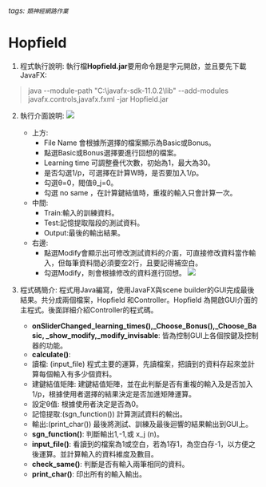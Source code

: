 ###### tags: `類神經網路作業`
# Hopfield

1. 程式執行說明:
   執行檔**Hopfield.jar**要用命令題是字元開啟，並且要先下載JavaFX:
>    java --module-path "C:\javafx-sdk-11.0.2\lib" --add-modules javafx.controls,javafx.fxml -jar Hopfield.jar
   
2. 執行介面說明:
   ![](https://i.imgur.com/EsS7aJe.png)
    * 上方:
        * File Name 會根據所選擇的檔案顯示為Basic或Bonus。
	    * 點選Basic或Bonus選擇要進行回想的檔案。
	    * Learning time 可調整疊代次數，初始為1，最大為30。
	    * 是否勾選1/p，可選擇在計算W時，是否要加入1/p。
	    * 勾選θ=0，閥值θ_j=0。
	    * 勾選 no same ，在計算鍵結值時，重複的輸入只會計算一次。
	* 中間:
	    * Train:輸入的訓練資料。
	    * Test:記憶提取階段的測試資料。
	    * Output:最後的輸出結果。
	* 右邊:
	    * 點選Modify會顯示出可修改測試資料的介面，可直接修改資料當作輸入，但每筆資料間必須要空2行，且要記得補空白。
        * 勾選Modify，則會根據修改的資料進行回想。
        ![](https://i.imgur.com/64fLcK3.png)
	
3. 程式碼簡介:
   程式用Java編寫，使用JavaFX與scene builder的GUI完成最後結果。共分成兩個檔案，Hopfield 和Controller。Hopfield 為開啟GUI介面的主程式。後面詳細介紹Controller的程式碼。
    * **onSliderChanged_learning_times(),_Choose_Bonus(),_Choose_Basic, _show_modify,_modify_invisable**: 皆為控制GUI上各個按鍵及控制器的功能。
    * **calculate()**: 
	* 讀檔: (input_file) 程式主要的運算，先讀檔案，把讀到的資料存起來並計算每個輸入有多少個資料。
	* 建鍵結值矩陣: 建鍵結值矩陣，並在此判斷是否有重複的輸入及是否加入1/p，根據使用者選擇的結果決定是否加進矩陣運算。
	* 設定θ值: 根據使用者決定是否為0。
	* 記憶提取:(sgn_function()) 計算測試資料的輸出。
	* 輸出:(print_char()) 最後將測試、訓練及最後迴響的結果輸出到GUI上。
    * **sgn_function()**: 判斷輸出1,-1,或 x_j (n)。
    * **input_file()**: 看讀到的檔案為1或空白，若為1存1，為空白存-1，以方便之後運算。並計算輸入的資料維度及數目。
    * **check_same()**: 判斷是否有輸入兩筆相同的資料。
    * **print_char()**: 印出所有的輸入輸出。
